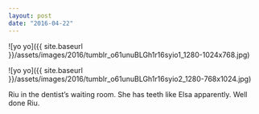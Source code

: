 ```yaml
---
layout: post
date: "2016-04-22"
---
```


![yo yo]({{ site.baseurl }}/assets/images/2016/tumblr_o61unuBLGh1r16syio1_1280-1024x768.jpg)

![yo yo]({{ site.baseurl }}/assets/images/2016/tumblr_o61unuBLGh1r16syio2_1280-768x1024.jpg)

Riu in the dentist’s waiting room. She has teeth like Elsa apparently. Well done Riu.
